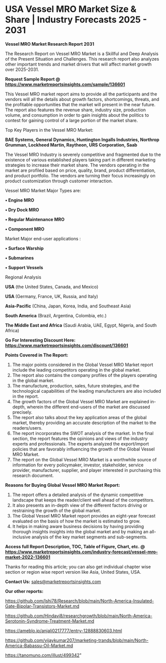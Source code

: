 # USA Vessel MRO Market Size & Share | Industry Forecasts 2025 - 2031

<strong>Vessel MRO Market Research Report 2031</strong>

The Research Report on Vessel MRO Market is a Skillful and Deep Analysis of the Present Situation and Challenges. This research report also analyzes other important trends and market drivers that will affect market growth over 2025-2031.

<strong>Request Sample Report @ <a href=https://www.marketreportsinsights.com/sample/136601>https://www.marketreportsinsights.com/sample/136601</a></strong>

This Vessel MRO market report aims to provide all the participants and the vendors will all the details about growth factors, shortcomings, threats, and the profitable opportunities that the market will present in the near future. The report also features the revenue share, industry size, production volume, and consumption in order to gain insights about the politics to contest for gaining control of a large portion of the market share.

Top Key Players in the Vessel MRO Market:

<strong>BAE Systems, General Dynamics, Huntington Ingalls Industries, Northrop Grumman, Lockheed Martin, Raytheon, URS Corporation, Saab</strong>

The Vessel MRO Industry is severely competitive and fragmented due to the existence of various established players taking part in different marketing strategies to increase their market share. The vendors operating in the market are profiled based on price, quality, brand, product differentiation, and product portfolio. The vendors are turning their focus increasingly on product customization through customer interaction.

Vessel MRO Market Major Types are:

<strong>• Engine MRO

• Dry Dock MRO

• Regular Maintenance MRO

• Component MRO</strong>

Market Major end-user applications :

<strong>• Surface Warship

• Submarines

• Support Vessels</strong>

Regional Analysis

</u><strong><b>USA</b></strong> (the United States, Canada, and Mexico)

<strong><b>USA </b></strong>(Germany, France, UK, Russia, and Italy)

<strong><b>Asia-Pacific</b></strong> (China, Japan, Korea, India, and Southeast Asia)

<strong><b>South America</b></strong> (Brazil, Argentina, Colombia, etc.)

<strong><b>The Middle East and Africa</b></strong> (Saudi Arabia, UAE, Egypt, Nigeria, and South Africa)

<strong>Go For Interesting Discount Here: <a href=https://www.marketreportsinsights.com/discount/136601>https://www.marketreportsinsights.com/discount/136601</a></strong>

<strong>Points Covered in The Report:</strong>
<ol>
  <li>The major points considered in the Global Vessel MRO Market report include the leading competitors operating in the global market.</li>
  <li>The report also contains the company profiles of the players operating in the global market.</li>
  <li>The manufacture, production, sales, future strategies, and the technological capabilities of the leading manufacturers are also included in the report.</li>
  <li>The growth factors of the Global Vessel MRO Market are explained in-depth, wherein the different end-users of the market are discussed precisely.</li>
  <li>The report also talks about the key application areas of the global market, thereby providing an accurate description of the market to the readers/users.</li>
  <li>The report incorporates the SWOT analysis of the market. In the final section, the report features the opinions and views of the industry experts and professionals. The experts analyzed the export/import policies that are favorably influencing the growth of the Global Vessel MRO Market.</li>
  <li>The report on the Global Vessel MRO Market is a worthwhile source of information for every policymaker, investor, stakeholder, service provider, manufacturer, supplier, and player interested in purchasing this research document.</li>
</ol>
<strong>Reasons for Buying Global Vessel MRO Market Report:</strong>

<ol>
  <li>The report offers a detailed analysis of the dynamic competitive landscape that keeps the reader/client well ahead of the competitors.</li>
  <li>It also presents an in-depth view of the different factors driving or restraining the growth of the global market.</li>
  <li>The Global Vessel MRO Market report provides an eight-year forecast evaluated on the basis of how the market is estimated to grow.</li>
  <li>It helps in making aware business decisions by having providing thorough insights insights into the global market and by making an all-inclusive analysis of the key market segments and sub-segments.</li>
</ol>
<strong>Access full Report Description, TOC, Table of Figure, Chart, etc. @ <a href=https://www.marketreportsinsights.com/industry-forecast/vessel-mro-market-2022-136601>https://www.marketreportsinsights.com/industry-forecast/vessel-mro-market-2022-136601</a></strong>


Thanks for reading this article; you can also get individual chapter wise section or region wise report version like Asia, United States, USA.

<strong>Contact Us:</strong>
sales@marketreportsinsights.com

<strong>Our other reports:</strong>

<a href=https://github.com/Ishi78/Research/blob/main/North-America-Insulated-Gate-Bipolar-Transistors-Market.md>https://github.com/Ishi78/Research/blob/main/North-America-Insulated-Gate-Bipolar-Transistors-Market.md</a>

<a href=https://github.com/Hindavi8/researchgrowth/blob/main/North-America-Serotonin-Syndrome-Treatment-Market.md>https://github.com/Hindavi8/researchgrowth/blob/main/North-America-Serotonin-Syndrome-Treatment-Market.md</a>

<a href=https://ameblo.jp/anjali0217777/entry-12888830603.html>https://ameblo.jp/anjali0217777/entry-12888830603.html</a>

<a href=https://github.com/vijaykumar207/marketing-trands/blob/main/North-America-Babassu-Oil-Market.md>https://github.com/vijaykumar207/marketing-trands/blob/main/North-America-Babassu-Oil-Market.md</a>

<a href=https://tanomuno.com/illust/499342>https://tanomuno.com/illust/499342</a>"
